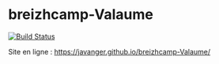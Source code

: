 # breizhcamp-Valaume

[![Build Status](https://travis-ci.org/javanger/breizhcamp-Valaume.svg?branch=master)](https://travis-ci.org/javanger/breizhcamp-Valaume)

Site en ligne : https://javanger.github.io/breizhcamp-Valaume/

